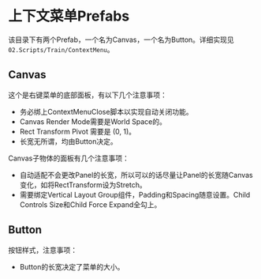 # 上下文菜单Prefabs

该目录下有两个Prefab，一个名为Canvas，一个名为Button。详细实现见`02.Scripts/Train/ContextMenu`。

## Canvas

这个是右键菜单的底部面板，有以下几个注意事项：

- 务必绑上ContextMenuClose脚本以实现自动关闭功能。
- Canvas Render Mode需要是World Space的。
- Rect Transform Pivot 需要是 (0, 1)。
- 长宽无所谓，均由Button决定。

Canvas子物体的面板有几个注意事项：

- 自动适配不会更改Panel的长宽，所以可以的话尽量让Panel的长宽随Canvas变化，如将RectTransform设为Stretch。
- 需要绑定Vertical Layout Group组件，Padding和Spacing随意设置。Child Controls Size和Child Force Expand全勾上。

## Button

按钮样式，注意事项：

- Button的长宽决定了菜单的大小。